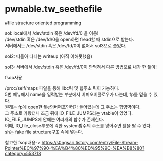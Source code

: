 # pwnable.tw_seethefile
#file structure oriented programming 

sol: local에서 /dev/stdin 혹은 /dev/fd/0 을 이용!  
/dev/stdin 혹은 /dev/fd/0을 open하면 fread할 때 stdin으로 받는다.  
서버에서는 /dev/stdin 혹은 /dev/fd/0이 없어서 sol3으로 풀었다.  

sol2: 떠돌아 다니는 writeup (아직 이해못했음)  

sol3: 서버에서 /dev/stdin 혹은 /dev/fd/0이 안먹혀서 다른 방법으로 내가 한 풀이!  


fsop사용 

/proc/self/maps 파일을 통해 libc릭 및 힙주소 릭이 가능하다.  
5번 메뉴에서 name을 입력받는 부분에서 버퍼오버플로우가 나는데, fp를 덮을 수 있다.  
원래는 fp에 open한 file의버퍼포인터가 들어있는데 그 주소는 힙영역이다.   
그 주소로 가봤더니 조금 뒤에 IO_FILE_JUMPS라는 vtable이 있었다.  
IO_FILE_JUMPS에 안에는 여러개의 함수가 존재한다.  
이때, IO_file_close부분에 릭한 system함수의 주소를 넣어주면 쉘을 딸 수 있다.  
sh는 fake file structure구조 속에 넣는다.  

참고한 fsop내용-> https://s0ngsari.tistory.com/entry/File-Stream-Pointer%EC%97%90-%EA%B4%80%ED%95%9C-%EA%B8%80?category=553718
